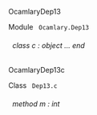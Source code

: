 OcamlaryDep13

 Module `` Ocamlary.Dep13`` 
<a id="class-c"></a>
###### &nbsp; class  c : object ... end


OcamlaryDep13c

 Class `` Dep13.c`` 
<a id="method-m"></a>
###### &nbsp; method m : int

